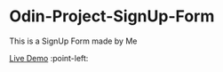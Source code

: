 # Odin-Project-SignUp-Form
This is a SignUp Form made by Me

[Live Demo](https://rawmangit.github.io/Odin-Project-SignUp-Form/) :point-left:
